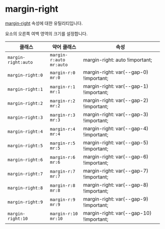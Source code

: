 # margin-right

[margin-right](https://developer.mozilla.org/en-US/docs/Web/CSS/margin-right) 속성에 대한 유틸리티입니다.

요소의 오른쪽 여백 영역의 크기를 설정합니다.

<table>
  <thead>
    <tr>
      <th scope="col">클래스</th>
      <th scope="col">약어 클래스</th>
      <th scope="col">속성</th>
    </tr>
  </thead>
  <tbody>
  <tr>
  <td><code>margin-right:auto</code></td>
  <td><code>margin-r:auto</code><br><code>mr:auto</code></td>
  <td><span class="code">margin-right: auto !important;</span></td>
</tr>
<tr>
  <td><code>margin-right:0</code></td>
  <td><code>margin-r:0</code><br><code>mr:0</code></td>
  <td><span class="code">margin-right: var(--gap-0) !important;</span></td>
</tr>
<tr>
  <td><code>margin-right:1</code></td>
  <td><code>margin-r:1</code><br><code>mr:1</code></td>
  <td><span class="code">margin-right: var(--gap-1) !important;</span></td>
</tr>
<tr>
  <td><code>margin-right:2</code></td>
  <td><code>margin-r:2</code><br><code>mr:2</code></td>
  <td><span class="code">margin-right: var(--gap-2) !important;</span></td>
</tr>
<tr>
  <td><code>margin-right:3</code></td>
  <td><code>margin-r:3</code><br><code>mr:3</code></td>
  <td><span class="code">margin-right: var(--gap-3) !important;</span></td>
</tr>
<tr>
  <td><code>margin-right:4</code></td>
  <td><code>margin-r:4</code><br><code>mr:4</code></td>
  <td><span class="code">margin-right: var(--gap-4) !important;</span></td>
</tr>
<tr>
  <td><code>margin-right:5</code></td>
  <td><code>margin-r:5</code><br><code>mr:5</code></td>
  <td><span class="code">margin-right: var(--gap-5) !important;</span></td>
</tr>
<tr>
  <td><code>margin-right:6</code></td>
  <td><code>margin-r:6</code><br><code>mr:6</code></td>
  <td><span class="code">margin-right: var(--gap-6) !important;</span></td>
</tr>
<tr>
  <td><code>margin-right:7</code></td>
  <td><code>margin-r:7</code><br><code>mr:7</code></td>
  <td><span class="code">margin-right: var(--gap-7) !important;</span></td>
</tr>
<tr>
  <td><code>margin-right:8</code></td>
  <td><code>margin-r:8</code><br><code>mr:8</code></td>
  <td><span class="code">margin-right: var(--gap-8) !important;</span></td>
</tr>
<tr>
  <td><code>margin-right:9</code></td>
  <td><code>margin-r:9</code><br><code>mr:9</code></td>
  <td><span class="code">margin-right: var(--gap-9) !important;</span></td>
</tr>
<tr>
  <td><code>margin-right:10</code></td>
  <td><code>margin-r:10</code><br><code>mr:10</code></td>
  <td><span class="code">margin-right: var(--gap-10) !important;</span></td>
</tr>

  </tbody>

</table>
